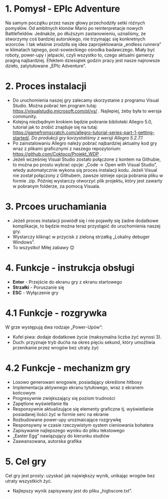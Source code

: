 # 1. Pomysł - EPIc Adventure

Na samym początku przez nasze głowy przechodziły setki różnych pomysłów. Od ambitnych klonów Mario po reinterpretacje nowych Battlefieldów. Jednakże, po dłuższym zastanowieniu, uznaliśmy, że stworzymy coś bardziej autorskiego, nie trzymając się konkretnych wzorców. I tak właśnie zrodziła się idea zaprojektowania „endless runnera” w klimatach tajnego, post-sowieckiego ośrodka badawczego. Miały być roboty, power-upy i jetpacki, czyli wszystko to, czego aktualni gamerzy pragną najbardziej.
Efektem dziesiątek godzin pracy jest nasze najnowsze dzieło, zatytułowane „EPIc Adventure”. 

# 2. Proces instalacji 

- Do uruchomienia naszej gry zalecamy skorzystanie z programu Visual Studio. Można pobrać ten program tutaj: https://visualstudio.microsoft.com/pl/vs/ . Najlepiej, żeby była to wersja community.
- Kolejną niezbędnym krokiem będzie pobranie biblioteki Allegro 5.0, tutorial jak to zrobić znajduje się na tutaj: https://gamefromscratch.com/allegro-tutorial-series-part-1-getting-started/.  *Do produkcji gry korzystaliśmy z wersji Allegro 5.2.7.1*
- Po zainstalowaniu Allegro należy pobrać najbardziej aktualny kod gry wraz z plikami graficznymi z naszego repozytorium: https://github.com/Coktoco/Projekt_WDP . 
- Jeżeli wcześniej Visual Studio zostało połączone z kontem na Githubie, to można po prostu wybrać opcje: „Code -> Open with Visual Studio”, wtedy automatycznie wykona się proces instalacji kodu. 
Jeżeli Visual nie został połączony z Githubem, zawsze istnieje opcja pobrania pliku w formie .zip. Później wystarczy otworzyć plik projektu, który jest zawarty w pobranym folderze, za pomocą Visuala. 

# 3. Prcoes uruchamiania 
- Jeżeli proces instalacji powiódł się i nie pojawiły się żadne dodatkowe komplikacje, to będzie można teraz przystąpić do uruchomienia naszej gry.
- Wystarczy kliknąć w przycisk z zieloną strzałką „Lokalny debuger Windows”.
- To wszystko! Miłej zabawy 😊

# 4. Funkcje - instrukcja obsługi
- <b>Enter</b> - Przejście do ekranu gry z ekranu startowego
- <b>Strzałki</b> - Poruszanie się 
- <b>ESC</b> - Wyłączenie gry
# 4.1 Funkcje - rozgrywka
W grze występują dwa rodzaje „Power-Upów”:
- Kufel piwa: dodaje dodatkowe życie (maksymalna liczba żyć wynosi 3).
- Duch: przyznaje tryb ducha na okres pięciu sekund, który umożliwia przenikanie przez wrogów bez utraty żyć

# 4.2 Funkcje - mechanizm gry
- Losowo generowani wrogowie, posiadający określone hitboxy
- Implementacja aktywnego ekranu tytułowego, wraz z ekranem końcowym
- Progresywnie zwiększający się poziom trudności
- Zapętlone wyświetlanie tła
- Responsywnie aktualizujące się elementy graficzne tj. wyświetlanie posiadanej ilości żyć w formie serc na ekranie
- Rozbudowane power-upy urozmaicające rozgrywkę 
- Responsywny w czasie rzeczywistym system cieniowania bohatera
- Zapisywanie najlepszego wyniku do pliku tekstowego
- „Easter Egg” nawiązujący do kierunku studiów
- Zaawansowana, autorska grafika

# 5. Cel gry
Cel gry jest prosty: uzyskać jak największy wynik, unikając wrogów bez utraty wszystkich żyć.
- Najlepszy wynik zapisywany jest do pliku „highscore.txt”.

